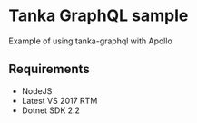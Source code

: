 # Tanka GraphQL sample

Example of using tanka-graphql with Apollo

## Requirements

- NodeJS
- Latest VS 2017 RTM
- Dotnet SDK 2.2
